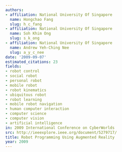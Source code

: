```yaml
---
authors:
- affiliation: National University Of Singapore
  name: Hongchao Fang
  slug: h_c_fang
- affiliation: National University Of Singapore
  name: Soh Khim Ong
  slug: s_k_ong
- affiliation: National University Of Singapore
  name: Andrew Yeh-Ching Nee
  slug: a_y_c_nee
date: '2009-09-07'
estimated_citations: 23
fields:
- robot control
- social robot
- personal robot
- mobile robot
- robot kinematics
- ubiquitous robot
- robot learning
- mobile robot navigation
- human computer interaction
- computer science
- computer vision
- artificial intelligence
in: 2009 International Conference on CyberWorlds
src: http://ieeexplore.ieee.org/document/5279717/
title: Robot Programming Using Augmented Reality
year: 2009
---
```

